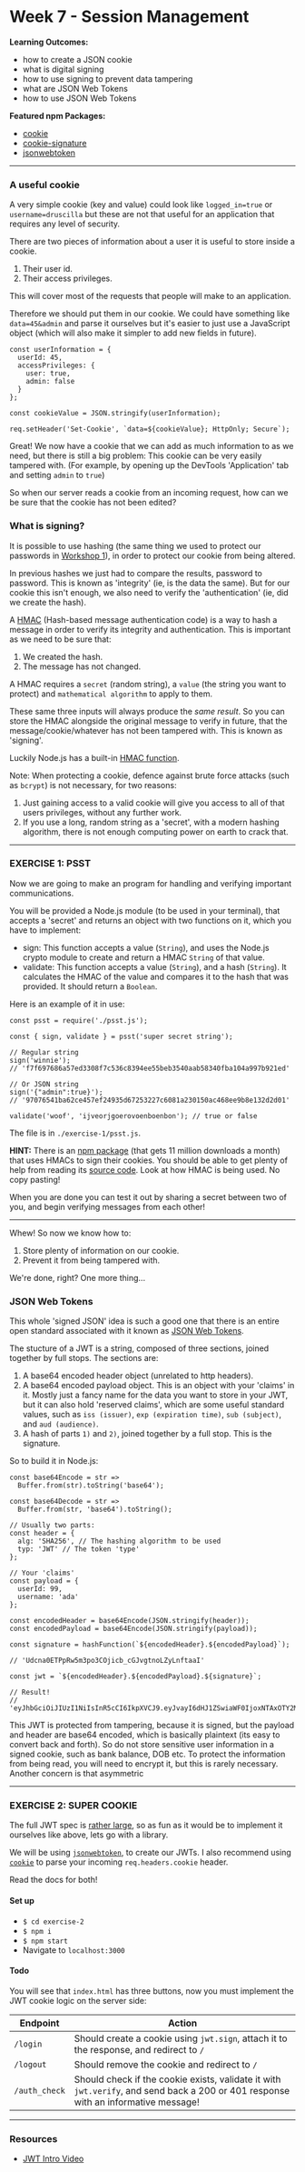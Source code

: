 # Week 7 - Session Management

__Learning Outcomes:__

- how to create a JSON cookie
- what is digital signing
- how to use signing to prevent data tampering
- what are JSON Web Tokens
- how to use JSON Web Tokens

__Featured npm Packages:__
- [cookie](https://npmjs.com/package/cookie)
- [cookie-signature](https://npmjs.com/package/cookie-signature)
- [jsonwebtoken](https://www.npmjs.com/package/jsonwebtoken)

---

### A useful cookie

A very simple cookie (key and value) could look like `logged_in=true` or `username=druscilla` but these are not that useful for an application that requires any level of security.

There are two pieces of information about a user it is useful to store inside a cookie.
1. Their user id.
2. Their access privileges.

This will cover most of the requests that people will make to an application.

Therefore we should put them in our cookie. We could have something like `data=45&admin` and parse it ourselves but it's easier to just use a JavaScript object (which will also make it simpler to add new fields in future).

```
const userInformation = {
  userId: 45,
  accessPrivileges: {
    user: true,
    admin: false
  }
};

const cookieValue = JSON.stringify(userInformation);

req.setHeader('Set-Cookie', `data=${cookieValue}; HttpOnly; Secure`);
```

Great! We now have a cookie that we can add as much information to as we need, but there is still a big problem: This cookie can be very easily tampered with. (For example, by opening up the DevTools 'Application' tab and setting `admin` to `true`)

So when our server reads a cookie from an incoming request, how can we be sure that the cookie has not been edited?

### What is signing?

It is possible to use hashing (the same thing we used to protect our passwords in [Workshop 1](https://github.com/foundersandcoders/ws-password-management)), in order to protect our cookie from being altered.

In previous hashes we just had to compare the results, password to password. This is known as 'integrity' (ie, is the data the same). But for our cookie this isn't enough, we also need to verify the 'authentication' (ie, did we create the hash).

A [HMAC](https://en.wikipedia.org/wiki/Hash-based_message_authentication_code) (Hash-based message authentication code) is a way to hash a message in order to verify its integrity and authentication. This is important as we need to be sure that:
1. We created the hash.
2. The message has not changed.

A HMAC requires a `secret` (random string), a `value` (the string you want to protect) and `mathematical algorithm` to apply to them.

These same three inputs will always produce the _same result_. So you can store the HMAC alongside the original message to verify in future, that the message/cookie/whatever has not been tampered with. This is known as 'signing'.

Luckily Node.js has a built-in [HMAC function](https://nodejs.org/dist/latest-v8.x/docs/api/crypto.html#crypto_class_hmac).

Note: When protecting a cookie, defence against brute force attacks (such as `bcrypt`) is not necessary, for two reasons:
1. Just gaining access to a valid cookie will give you access to all of that users privileges, without any further work.
2. If you use a long, random string as a 'secret', with a modern hashing algorithm, there is not enough computing power on earth to crack that.

---

### EXERCISE 1: PSST

Now we are going to make an program for handling and verifying important communications.

You will be provided a Node.js module (to be used in your terminal), that accepts a 'secret' and returns an object with two functions on it, which you have to implement:
- sign: This function accepts a value (`String`), and uses the Node.js crypto module to create and return a HMAC `String` of that value.
- validate: This function accepts a value (`String`), and a hash (`String`). It calculates the HMAC of the value and compares it to the hash that was provided. It should return a `Boolean`.

Here is an example of it in use:
```
const psst = require('./psst.js');

const { sign, validate } = psst('super secret string');

// Regular string
sign('winnie');
// 'f7f697686a57ed3308f7c536c8394ee55beb3540aab58340fba104a997b921ed'

// Or JSON string
sign('{"admin":true}');
// '97076541ba62ce457ef24935d67253227c6081a230150ac468ee9b8e132d2d01'

validate('woof', 'ijveorjgoerovoenboenbon'); // true or false
```

The file is in `./exercise-1/psst.js`.

__HINT:__ There is an [npm package](https://www.npmjs.com/package/cookie-signature) (that gets 11 million downloads a month) that uses HMACs to sign their cookies. You should be able to get plenty of help from reading its [source code](https://github.com/tj/node-cookie-signature). Look at how HMAC is being used. No copy pasting!

When you are done you can test it out by sharing a secret between two of you, and begin verifying messages from each other!

---

Whew! So now we know how to:

1. Store plenty of information on our cookie.
2. Prevent it from being tampered with.

We're done, right? One more thing...

### JSON Web Tokens

This whole 'signed JSON' idea is such a good one that there is an entire open standard associated with it known as [JSON Web Tokens](https://jwt.io/).

The stucture of a JWT is a string, composed of three sections, joined together by full stops. The sections are:

1. A base64 encoded header object (unrelated to http headers).
2. A base64 encoded payload object. This is an object with your 'claims' in it. Mostly just a fancy name for the data you want to store in your JWT, but it can also hold 'reserved claims', which are some useful standard values, such as `iss (issuer)`, `exp (expiration time)`, `sub (subject)`, and `aud (audience)`.
3. A hash of parts `1)` and `2)`,  joined together by a full stop. This is the signature.

So to build it in Node.js:
```
const base64Encode = str =>
  Buffer.from(str).toString('base64');

const base64Decode = str =>
  Buffer.from(str, 'base64').toString();

// Usually two parts:
const header = {
  alg: 'SHA256', // The hashing algorithm to be used
  typ: 'JWT' // The token 'type'
};

// Your 'claims'
const payload = {
  userId: 99,
  username: 'ada'
};

const encodedHeader = base64Encode(JSON.stringify(header));
const encodedPayload = base64Encode(JSON.stringify(payload));

const signature = hashFunction(`${encodedHeader}.${encodedPayload}`);

// 'Udcna0ETPpRw5m3po3COjicb_cGJvgtnoLZyLnftaaI'

const jwt = `${encodedHeader}.${encodedPayload}.${signature}`;

// Result!
// 'eyJhbGciOiJIUzI1NiIsInR5cCI6IkpXVCJ9.eyJvayI6dHJ1ZSwiaWF0IjoxNTAxOTY2MjY5fQ.Udcna0ETPpRw5m3po3COjicb_cGJvgtnoLZyLnftaaI'

```

This JWT is protected from tampering, because it is signed, but the payload and header are base64 encoded, which is basically plaintext (its easy to convert back and forth). So do not store sensitive user information in a signed cookie, such as bank balance, DOB etc. To protect the information from being read, you will need to encrypt it, but this is rarely necessary. Another concern is that asymmetric 

---

### EXERCISE 2: SUPER COOKIE

The full JWT spec is [rather large](https://tools.ietf.org/html/rfc7519), so as fun as it would be to implement it ourselves like above, lets go with a library.

We will be using [`jsonwebtoken`](https://www.npmjs.com/package/jsonwebtoken), to create our JWTs. I also recommend using [`cookie`](https://npmjs.com/package/cookie) to parse your incoming `req.headers.cookie` header.

Read the docs for both!

#### Set up
+ `$ cd exercise-2`
+ `$ npm i`
+ `$ npm start`
+ Navigate to `localhost:3000`

#### Todo

You will see that `index.html` has three buttons, now you must implement the JWT cookie logic on the server side:

Endpoint | Action
---|---
`/login` | Should create a cookie using `jwt.sign`, attach it to the response, and redirect to `/`
`/logout` | Should remove the cookie and redirect to `/`
`/auth_check` | Should check if the cookie exists, validate it with `jwt.verify`, and send back a 200 or 401 response with an informative message!

---

### Resources
- [JWT Intro Video](https://jwt.io/introduction/)

